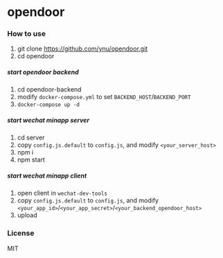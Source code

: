 # opendoor

### How to use

1. git clone https://github.com/ynu/opendoor.git
2. cd opendoor

##### start opendoor backend

1. cd opendoor-backend
2. modify `docker-compose.yml` to set `BACKEND_HOST`/`BACKEND_PORT`
3. `docker-compose up -d`

##### start wechat minapp server

1. cd server
2. copy `config.js.default` to `config.js`, and modify `<your_server_host>`
3. npm i
4. npm start

##### start wechat minapp client

1. open client in `wechat-dev-tools`
2. copy `config.js.default` to `config.js`, and modify `<your_app_id>`/`<your_app_secret>`/`<your_backend_opendoor_host>`
3. upload

### License

MIT
